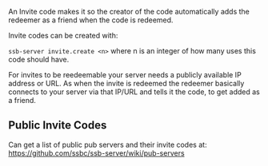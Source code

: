 An Invite code makes it so the creator of the code automatically adds the redeemer as a friend when the code is redeemed. 

Invite codes can be created with:

`ssb-server invite.create <n>` where n is an integer of how many uses this code should have. 

For invites to be reedeemable your server needs a publicly available IP address or URL. As when the invite is redeemed the redeemer basically connects to your server via that IP/URL and tells it the code, to get added as a friend. 

## Public Invite Codes

Can get a list of public pub servers and their invite codes at: https://github.com/ssbc/ssb-server/wiki/pub-servers